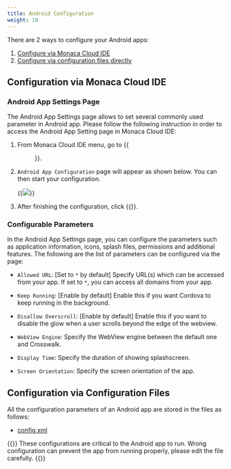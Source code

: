 ```yaml
---
title: Android Configuration
weight: 10
---
```


There are 2 ways to configure your Android apps:

1. [Configure via Monaca Cloud IDE](#configuration-via-monaca-cloud-ide)
2. [Configure via configuration files directly](#configuration-via-configuration-files)

##  Configuration via Monaca Cloud IDE

### Android App Settings Page

The Android App Settings page allows to set several commonly used
parameter in Android app. Please follow the following instruction in
order to access the Android App Setting page in Monaca Cloud IDE:

1.  From Monaca Cloud IDE menu, go to {{<menu menu1="Configure" menu2="App Settings for Android">}}.

2.  `Android App Configuration` page will appear as shown below. You can then start your configuration.

    {{<img src="/images/reference/config/android/settings.png">}}

3.  After finishing the configuration, click {{<guilabel name="Save">}}.

### Configurable Parameters

In the Android App Settings page, you can configure the parameters such
as application information, icons, splash files, permissions and
additional features. The following are the list of parameters can be
configured via the page:

-   `Allowed URL`: [Set to `*` by default] Specify URL(s) which can be
    accessed from your app. If set to `*`, you can access all domains
    from your app.

-   `Keep Running`: [Enable by default] Enable this if you want
    Cordova to keep running in the background.

-   `Disallow Overscroll`: [Enable by default] Enable this if you want
    to disable the glow when a user scrolls beyond the edge of the
    webview.

-   `WebView Engine`: Specify the WebView engine between the default one
    and Crosswalk.

-   `Display Time`: Specify the duration of showing splashscreen.

-   `Screen Orientation`: Specify the screen orientation of the app.

##  Configuration via Configuration Files

All the configuration parameters of an Android app are stored in the files as follows:

- [config.xml](../config_xml/)

{{<note>}}
  These configurations are critical to the Android app to run. Wrong configuration can prevent the app from running properly, please edit the file carefully.
{{</note>}}
